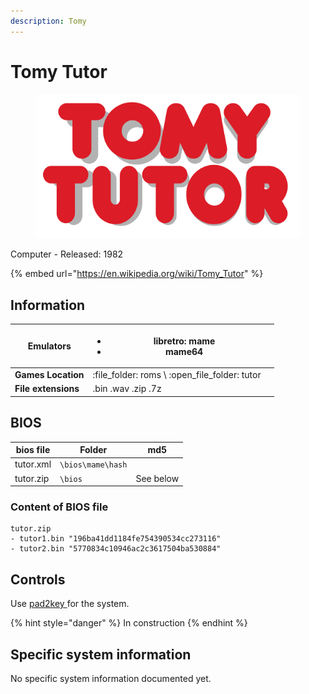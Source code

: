 ```yaml
---
description: Tomy
---
```


# Tomy Tutor

<figure><img src="https://raw.githubusercontent.com/fabricecaruso/es-theme-carbon/52ff37c9e265587d006945a2ba695b5a962b3a3d/art/logos/tutor.svg" alt=""><figcaption></figcaption></figure>

Computer - Released: 1982

{% embed url="https://en.wikipedia.org/wiki/Tomy_Tutor" %}

## Information

| **Emulators**       | <ul><li>libretro: mame</li><li>mame64</li></ul>  |   |
| ------------------- | ------------------------------------------------ | - |
| **Games Location**  | :file\_folder: roms \ :open\_file\_folder: tutor |   |
| **File extensions** | .bin .wav .zip .7z                               |   |

## BIOS

| bios file | Folder            | md5       |
| --------- | ----------------- | --------- |
| tutor.xml | `\bios\mame\hash` |           |
| tutor.zip | `\bios`           | See below |

### Content of BIOS file

```
tutor.zip
- tutor1.bin "196ba41dd1184fe754390534cc273116"
- tutor2.bin "5770834c10946ac2c3617504ba530884"
```

## Controls

Use [pad2key ](../../../controllers/pad2key.md)for the system.

{% hint style="danger" %}
In construction
{% endhint %}

## Specific system information

No specific system information documented yet.
